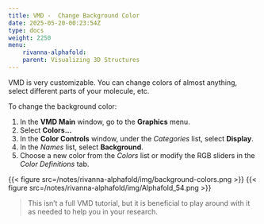 ```yaml
---
title: VMD -  Change Background Color
date: 2025-05-20-00:23:54Z
type: docs 
weight: 2250
menu: 
    rivanna-alphafold:
    parent: Visualizing 3D Structures
---
```


VMD is very customizable. You can change colors of almost anything, select different parts of your molecule, etc.

To change the background color:

1. In the **VMD Main** window, go to the **Graphics** menu.
2. Select **Colors...**
3. In the **Color Controls** window, under the *Categories* list, select **Display**.
4. In the *Names* list, select **Background**.
5. Choose a new color from the *Colors* list or modify the RGB sliders in the *Color Definitions* tab.

{{< figure src=/notes/rivanna-alphafold/img/background-colors.png >}}
{{< figure src=/notes/rivanna-alphafold/img/Alphafold_54.png >}}


>This isn’t a full VMD tutorial, but it is beneficial to play around with it as needed to help you in your research.

